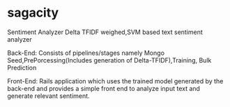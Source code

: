 sagacity
========

Sentiment Analyzer 
Delta TFIDF weighed,SVM based text sentiment analyzer

Back-End: Consists of pipelines/stages namely Mongo
Seed,PrePorcessing(Includes generation of Delta-TFIDF),Training, Bulk
Prediction

Front-End: Rails application which uses the trained model generated by
the back-end and provides a simple front end to analyze input text and
generate relevant sentiment.
